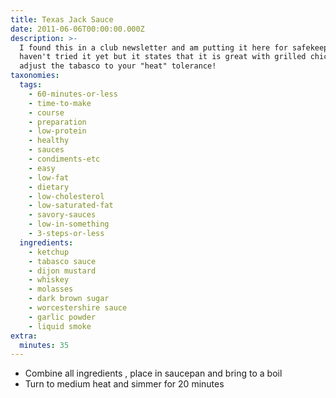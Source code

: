 ```yaml
---
title: Texas Jack Sauce
date: 2011-06-06T00:00:00.000Z
description: >-
  I found this in a club newsletter and am putting it here for safekeeping. i
  haven't tried it yet but it states that it is great with grilled chicken.
  adjust the tabasco to your "heat" tolerance!
taxonomies:
  tags:
    - 60-minutes-or-less
    - time-to-make
    - course
    - preparation
    - low-protein
    - healthy
    - sauces
    - condiments-etc
    - easy
    - low-fat
    - dietary
    - low-cholesterol
    - low-saturated-fat
    - savory-sauces
    - low-in-something
    - 3-steps-or-less
  ingredients:
    - ketchup
    - tabasco sauce
    - dijon mustard
    - whiskey
    - molasses
    - dark brown sugar
    - worcestershire sauce
    - garlic powder
    - liquid smoke
extra:
  minutes: 35
---
```

 - Combine all ingredients , place in saucepan and bring to a boil
 - Turn to medium heat and simmer for 20 minutes
